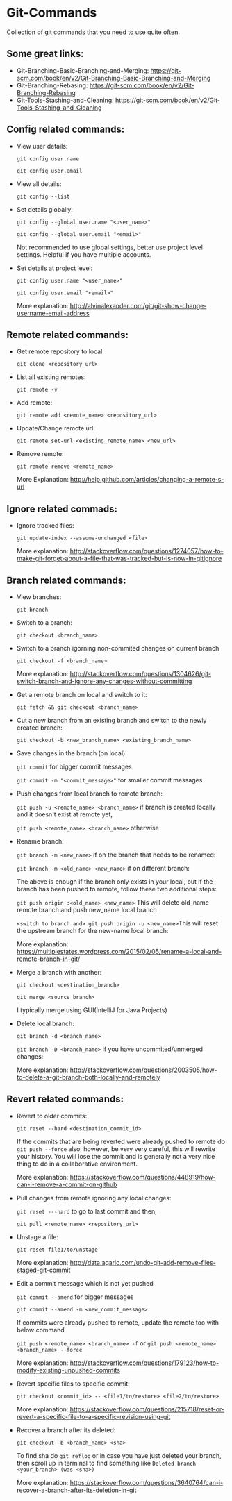 # Git-Commands
Collection of git commands that you need to use quite often.

## Some great links:
* Git-Branching-Basic-Branching-and-Merging: https://git-scm.com/book/en/v2/Git-Branching-Basic-Branching-and-Merging
* Git-Branching-Rebasing: https://git-scm.com/book/en/v2/Git-Branching-Rebasing
* Git-Tools-Stashing-and-Cleaning: https://git-scm.com/book/en/v2/Git-Tools-Stashing-and-Cleaning

## Config related commands:
* View user details:

  `git config user.name`

  `git config user.email`
* View all details:

  `git config --list`
* Set details globally:

  `git config --global user.name "<user_name>"`

  `git config --global user.email "<email>"`

  Not recommended to use global settings, better use project level settings. Helpful if you have multiple accounts.
* Set details at project level:

  `git config user.name "<user_name>"`

  `git config user.email "<email>"`

  More explanation: http://alvinalexander.com/git/git-show-change-username-email-address

## Remote related commands:
* Get remote repository to local:

  `git clone <repository_url>`

* List all existing remotes:

  `git remote -v`

* Add remote:

  `git remote add <remote_name> <repository_url>`

* Update/Change remote url:

  `git remote set-url <existing_remote_name> <new_url>`

* Remove remote:

  `git remote remove <remote_name>`

  More Explanation: http://help.github.com/articles/changing-a-remote-s-url

## Ignore related commads:
* Ignore tracked files:

  `git update-index --assume-unchanged <file>`

  More explanation: http://stackoverflow.com/questions/1274057/how-to-make-git-forget-about-a-file-that-was-tracked-but-is-now-in-gitignore

## Branch related commands:
* View branches:

  `git branch`

* Switch to a branch:

  `git checkout <branch_name>`

* Switch to a branch igorning non-commited changes on current branch

  `git checkout -f <branch_name>`

  More explanation: http://stackoverflow.com/questions/1304626/git-switch-branch-and-ignore-any-changes-without-committing
* Get a remote branch on local and switch to it:

  `git fetch && git checkout <branch_name>`

* Cut a new branch from an existing branch and switch to the newly created branch:

  `git checkout -b <new_branch_name> <existing_branch_name>`

* Save changes in the branch (on local):

  `git commit` for bigger commit messages

  `git commit -m "<commit_message>"` for smaller commit messages

* Push changes from local branch to remote branch:

  `git push -u <remote_name> <branch_name>` if branch is created locally and it doesn't exist at remote yet,

  `git push <remote_name> <branch_name>` otherwise
  
* Rename branch:

  `git branch -m <new_name>` if on the branch that needs to be renamed: 

  `git branch -m <old_name> <new_name>` if on different branch: 

  The above is enough if the branch only exists in your local, but if the branch has been pushed to remote, follow these two additional steps:

  `git push origin :<old_name> <new_name>` This will delete old_name remote branch and push new_name local branch
  
  `<switch to branch and> git push origin -u <new_name>`This will reset the upstream branch for the new-name local branch:

  More explanation: https://multiplestates.wordpress.com/2015/02/05/rename-a-local-and-remote-branch-in-git/
* Merge a branch with another:

  `git checkout <destination_branch>`

  `git merge <source_branch>`

  I typically merge using GUI(IntelliJ for Java Projects)
* Delete local branch:

  `git branch -d <branch_name>`

  `git branch -D <branch_name>` if you have uncommited/unmerged changes:
  
  More explanation: http://stackoverflow.com/questions/2003505/how-to-delete-a-git-branch-both-locally-and-remotely
## Revert related commands:
* Revert to older commits:

  `git reset --hard <destination_commit_id>`

  If the commits that are being reverted were already pushed to remote do `git push --force` also, however, be very very careful, this will rewrite your history. You will lose the commit and is generally not a very nice thing to do in a collaborative environment.

  More explanation: https://stackoverflow.com/questions/448919/how-can-i-remove-a-commit-on-github

* Pull changes from remote ignoring any local changes:

  `git reset ---hard` to go to last commit and then,

  `git pull <remote_name> <repository_url>`
  
* Unstage a file:

  `git reset file1/to/unstage`
  
  More explanation: http://data.agaric.com/undo-git-add-remove-files-staged-git-commit

* Edit a commit message which is not yet pushed

  `git commit --amend` for bigger messages

  `git commit --amend -m <new_commit_message>`

  If commits were already pushed to remote, update the remote too with below command

  `git push <remote_name> <branch_name> -f` or `git push <remote_name> <branch_name> --force`

  More explanation: http://stackoverflow.com/questions/179123/how-to-modify-existing-unpushed-commits

* Revert specific files to specific commit:

  `git checkout <commit_id> -- <file1/to/restore> <file2/to/restore>`

  More explanation: https://stackoverflow.com/questions/215718/reset-or-revert-a-specific-file-to-a-specific-revision-using-git

* Recover a branch after its deleted:

  `git checkout -b <branch_name> <sha>`

  To find sha do `git reflog` or in case you have just deleted your branch, then scroll up in terminal to find something like `Deleted branch <your_branch> (was <sha>)`

  More explanation: https://stackoverflow.com/questions/3640764/can-i-recover-a-branch-after-its-deletion-in-git
